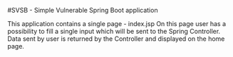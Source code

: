 #SVSB - Simple Vulnerable Spring Boot application

This application contains a single page - index.jsp
On this page user has a possibility to fill a single input which will be sent to the Spring Controller.
Data sent by user is returned by the Controller and displayed on the home page.